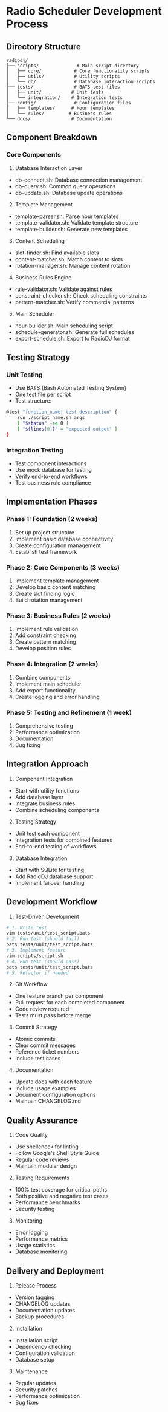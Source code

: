 # Radio Scheduler Development Process

## Directory Structure

```
radiodj/
├── scripts/              # Main script directory
│   ├── core/            # Core functionality scripts
│   ├── utils/           # Utility scripts
│   └── db/              # Database interaction scripts
├── tests/               # BATS test files
│   ├── unit/           # Unit tests
│   └── integration/    # Integration tests
├── config/              # Configuration files
│   ├── templates/      # Hour templates
│   └── rules/         # Business rules
└── docs/               # Documentation
```

## Component Breakdown

### Core Components
1. Database Interaction Layer
- db-connect.sh: Database connection management
- db-query.sh: Common query operations
- db-update.sh: Database update operations

2. Template Management
- template-parser.sh: Parse hour templates
- template-validator.sh: Validate template structure
- template-builder.sh: Generate new templates

3. Content Scheduling
- slot-finder.sh: Find available slots
- content-matcher.sh: Match content to slots
- rotation-manager.sh: Manage content rotation

4. Business Rules Engine
- rule-validator.sh: Validate against rules
- constraint-checker.sh: Check scheduling constraints
- pattern-matcher.sh: Verify commercial patterns

5. Main Scheduler
- hour-builder.sh: Main scheduling script
- schedule-generator.sh: Generate full schedules
- export-schedule.sh: Export to RadioDJ format

## Testing Strategy

### Unit Testing
- Use BATS (Bash Automated Testing System)
- One test file per script
- Test structure:
```bash
@test "function_name: test description" {
    run ./script_name.sh args
    [ "$status" -eq 0 ]
    [ "${lines[0]}" = "expected output" ]
}
```

### Integration Testing
- Test component interactions
- Use mock database for testing
- Verify end-to-end workflows
- Test business rule compliance

## Implementation Phases

### Phase 1: Foundation (2 weeks)
1. Set up project structure
2. Implement basic database connectivity
3. Create configuration management
4. Establish test framework

### Phase 2: Core Components (3 weeks)
1. Implement template management
2. Develop basic content matching
3. Create slot finding logic
4. Build rotation management

### Phase 3: Business Rules (2 weeks)
1. Implement rule validation
2. Add constraint checking
3. Create pattern matching
4. Develop position rules

### Phase 4: Integration (2 weeks)
1. Combine components
2. Implement main scheduler
3. Add export functionality
4. Create logging and error handling

### Phase 5: Testing and Refinement (1 week)
1. Comprehensive testing
2. Performance optimization
3. Documentation
4. Bug fixing

## Integration Approach

1. Component Integration
- Start with utility functions
- Add database layer
- Integrate business rules
- Combine scheduling components

2. Testing Strategy
- Unit test each component
- Integration tests for combined features
- End-to-end testing of workflows

3. Database Integration
- Start with SQLite for testing
- Add RadioDJ database support
- Implement failover handling

## Development Workflow

1. Test-Driven Development
```bash
# 1. Write test
vim tests/unit/test_script.bats
# 2. Run test (should fail)
bats tests/unit/test_script.bats
# 3. Implement feature
vim scripts/script.sh
# 4. Run test (should pass)
bats tests/unit/test_script.bats
# 5. Refactor if needed
```

2. Git Workflow
- One feature branch per component
- Pull request for each completed component
- Code review required
- Tests must pass before merge

3. Commit Strategy
- Atomic commits
- Clear commit messages
- Reference ticket numbers
- Include test cases

4. Documentation
- Update docs with each feature
- Include usage examples
- Document configuration options
- Maintain CHANGELOG.md

## Quality Assurance

1. Code Quality
- Use shellcheck for linting
- Follow Google's Shell Style Guide
- Regular code reviews
- Maintain modular design

2. Testing Requirements
- 100% test coverage for critical paths
- Both positive and negative test cases
- Performance benchmarks
- Security testing

3. Monitoring
- Error logging
- Performance metrics
- Usage statistics
- Database monitoring

## Delivery and Deployment

1. Release Process
- Version tagging
- CHANGELOG updates
- Documentation updates
- Backup procedures

2. Installation
- Installation script
- Dependency checking
- Configuration validation
- Database setup

3. Maintenance
- Regular updates
- Security patches
- Performance optimization
- Bug fixes

